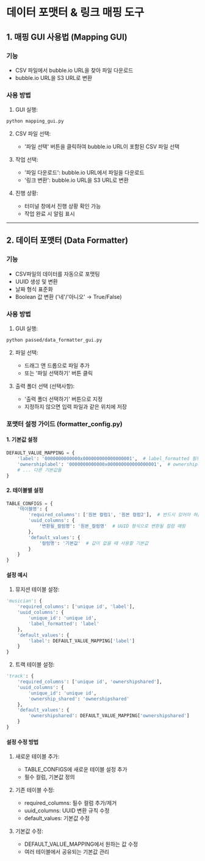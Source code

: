 # 데이터 포맷터 & 링크 매핑 도구

## 1. 매핑 GUI 사용법 (Mapping GUI)

### 기능
- CSV 파일에서 bubble.io URL을 찾아 파일 다운로드
- bubble.io URL을 S3 URL로 변환

### 사용 방법
1. GUI 실행:
```bash
python mapping_gui.py
```

2. CSV 파일 선택:
   - '파일 선택' 버튼을 클릭하여 bubble.io URL이 포함된 CSV 파일 선택

3. 작업 선택:
   - '파일 다운로드': bubble.io URL에서 파일을 다운로드
   - '링크 변환': bubble.io URL을 S3 URL로 변환

4. 진행 상황:
   - 터미널 창에서 진행 상황 확인 가능
   - 작업 완료 시 알림 표시

---

## 2. 데이터 포맷터 (Data Formatter)

### 기능
- CSV파일의 데이터를 자동으로 포맷팅
- UUID 생성 및 변환
- 날짜 형식 표준화
- Boolean 값 변환 ('네'/'아니오' → True/False)

### 사용 방법
1. GUI 실행:
```bash
python passed/data_formatter_gui.py
```

2. 파일 선택:
   - 드래그 앤 드롭으로 파일 추가
   - 또는 '파일 선택하기' 버튼 클릭

3. 출력 폴더 선택 (선택사항):
   - '출력 폴더 선택하기' 버튼으로 지정
   - 지정하지 않으면 입력 파일과 같은 위치에 저장

### 포맷터 설정 가이드 (formatter_config.py)

#### 1. 기본값 설정
```python
DEFAULT_VALUE_MAPPING = {
    'label': '0000000000000x000000000000000001',  # label_formatted 필드의 기본값
    'ownershiplabel': '0000000000000x000000000000000001',  # ownershiplabel_formatted의 기본값
    # ... 다른 기본값들
}
```

#### 2. 테이블별 설정
```python
TABLE_CONFIGS = {
    '테이블명': {
        'required_columns': ['원본 컬럼1', '원본 컬럼2'],  # 반드시 있어야 하는 컬럼들
        'uuid_columns': {
            '변환될_컬럼명': '원본_컬럼명'  # UUID 형식으로 변환될 컬럼 매핑
        },
        'default_values': {
            '컬럼명': '기본값'  # 값이 없을 때 사용할 기본값
        }
    }
}
```

#### 설정 예시
1. 뮤지션 테이블 설정:
```python
'musician': {
    'required_columns': ['unique id', 'label'],
    'uuid_columns': {
        'unique_id': 'unique id',
        'label_formatted': 'label'
    },
    'default_values': {
        'label': DEFAULT_VALUE_MAPPING['label']
    }
}
```

2. 트랙 테이블 설정:
```python
'track': {
    'required_columns': ['unique id', 'ownershipshared'],
    'uuid_columns': {
        'unique_id': 'unique id',
        'ownership_shared': 'ownershipshared'
    },
    'default_values': {
        'ownershipshared': DEFAULT_VALUE_MAPPING['ownershipshared']
    }
}
```

#### 설정 수정 방법
1. 새로운 테이블 추가:
   - TABLE_CONFIGS에 새로운 테이블 설정 추가
   - 필수 컬럼, 기본값 정의

2. 기존 테이블 수정:
   - required_columns: 필수 컬럼 추가/제거
   - uuid_columns: UUID 변환 규칙 수정
   - default_values: 기본값 수정

3. 기본값 수정:
   - DEFAULT_VALUE_MAPPING에서 원하는 값 수정
   - 여러 테이블에서 공유되는 기본값 관리